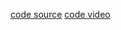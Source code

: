 [code source](https://gitee.com/wyanhui02/html_css_demo/tree/master/code)
[code video](https://space.bilibili.com/13604667)